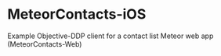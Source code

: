 MeteorContacts-iOS
==================

Example Objective-DDP client for a contact list Meteor web app (MeteorContacts-Web)
